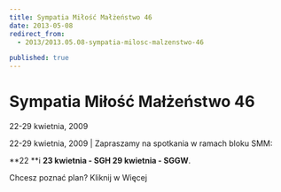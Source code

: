 ```yaml
---
title: Sympatia Miłość Małżeństwo 46
date: 2013-05-08
redirect_from: 
  - 2013/2013.05.08-sympatia-milosc-malzenstwo-46

published: true
---
```




# Sympatia Miłość Małżeństwo 46

<time>22-29 kwietnia, 2009</time>

22-29 kwietnia, 2009 | 
Zapraszamy na spotkania w ramach bloku SMM:

**22 **i **23 kwietnia - SGH
29 kwietnia - SGGW**.

Chcesz poznać plan? Kliknij w Więcej


<!--{{json:{"created_date":"2013-05-08 20:59:32","publish_down":"0000-00-00 00:00:00","id":"749"}}}-->